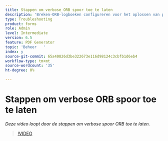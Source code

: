 ```yaml
---
title: Stappen om verbose ORB spoor toe te laten
description: 'Breken-ORB-logboeken configureren voor het oplossen van problemen met de PDF Generator '
type: Troubleshooting
product: forms
role: Admin
level: Intermediate
version: 6.5
feature: PDF Generator
topic: 'Beheer   '
index: y
source-git-commit: 65a40826d3be322673e116d98124c3cbfb1d6eb4
workflow-type: tm+mt
source-wordcount: '35'
ht-degree: 0%

---
```



# Stappen om verbose ORB spoor toe te laten

*Deze video loopt door de stappen om verbose spoor ORB toe te laten.*

>[!VIDEO](https://video.tv.adobe.com/v/335526?quality=9&learn=on)
